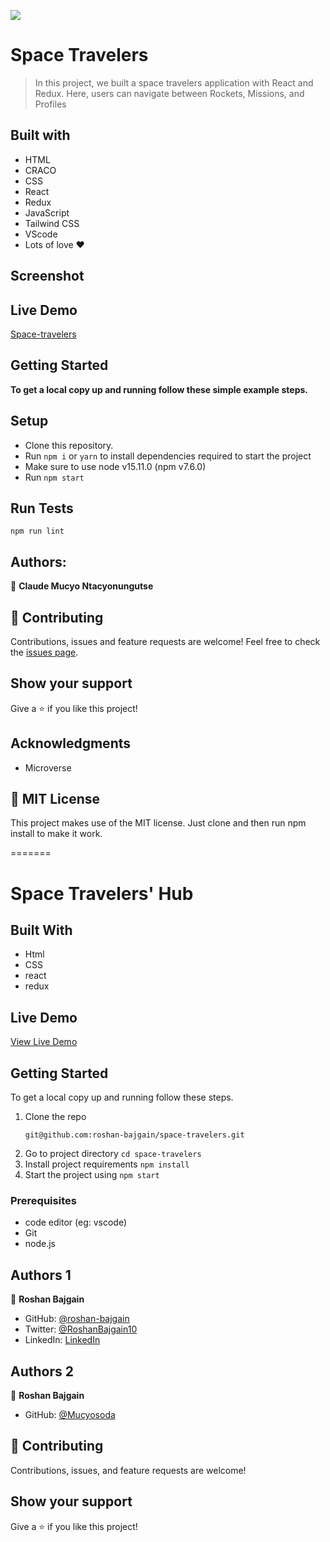 
![](https://img.shields.io/badge/Microverse-blueviolet)
# Space Travelers
> In this project, we built a space travelers application with React and Redux. Here, users can navigate between Rockets, Missions, and Profiles
## Built with
- HTML
- CRACO
- CSS
- React
- Redux
- JavaScript
- Tailwind CSS
- VScode
- Lots of love :heart:
## Screenshot
[](
)
## Live Demo
[Space-travelers](www.)
## Getting Started
**To get a local copy up and running follow these simple example steps.**
## Setup
- Clone this repository.
- Run ``npm i`` or ``yarn`` to install dependencies required to start the project
- Make sure to use node v15.11.0 (npm v7.6.0)
- Run ``npm start``
## Run Tests
```
npm run lint
```
## Authors:

 👤 **Claude Mucyo Ntacyonungutse**


## 🤝 Contributing
Contributions, issues and feature requests are welcome!
Feel free to check the [issues page](https://github.com/nikoescobal/space-travelers/issues).
## Show your support
Give a ⭐️ if you like this project!
## Acknowledgments
- Microverse
## 📝 MIT License
This project makes use of the MIT license.
Just clone and then run npm install to make it work.




=======
# Space Travelers' Hub

## Built With
- Html
- CSS
- react
- redux

## Live Demo

[View Live Demo]()

## Getting Started

To get a local copy up and running follow these steps.

1. Clone the repo
   ```
   git@github.com:roshan-bajgain/space-travelers.git
   ```
2. Go to project directory `cd space-travelers`
3. Install project requirements `npm install`
4. Start the project using `npm start`


### Prerequisites

- code editor (eg: vscode)
- Git
- node.js

## Authors 1

👤 **Roshan Bajgain**

- GitHub: [@roshan-bajgain](https://github.com/roshan-bajgain)
- Twitter: [@RoshanBajgain10](https://twitter.com/RoshanBajgain10)
- LinkedIn: [LinkedIn](https://www.linkedin.com/in/roshan-bazgain/)

## Authors 2

👤 **Roshan Bajgain**

- GitHub: [@Mucyosoda](https://github.com/Mucyosoda)


## 🤝 Contributing

Contributions, issues, and feature requests are welcome!

## Show your support

Give a ⭐️ if you like this project!

